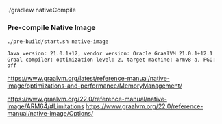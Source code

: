 ./gradlew nativeCompile






### Pre-compile Native Image
````
./pre-build/start.sh native-image

Java version: 21.0.1+12, vendor version: Oracle GraalVM 21.0.1+12.1
Graal compiler: optimization level: 2, target machine: armv8-a, PGO: off
````

https://www.graalvm.org/latest/reference-manual/native-image/optimizations-and-performance/MemoryManagement/


https://www.graalvm.org/22.0/reference-manual/native-image/ARM64/#Limitations
https://www.graalvm.org/22.0/reference-manual/native-image/Options/